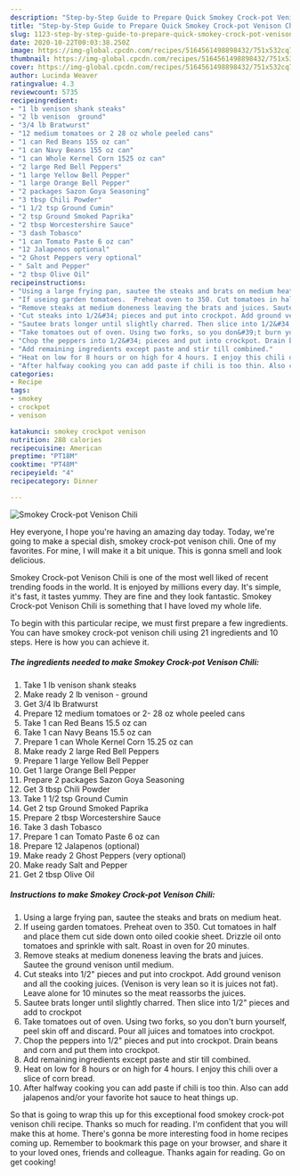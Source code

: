 ```yaml
---
description: "Step-by-Step Guide to Prepare Quick Smokey Crock-pot Venison Chili"
title: "Step-by-Step Guide to Prepare Quick Smokey Crock-pot Venison Chili"
slug: 1123-step-by-step-guide-to-prepare-quick-smokey-crock-pot-venison-chili
date: 2020-10-22T00:03:38.250Z
image: https://img-global.cpcdn.com/recipes/5164561498898432/751x532cq70/smokey-crock-pot-venison-chili-recipe-main-photo.jpg
thumbnail: https://img-global.cpcdn.com/recipes/5164561498898432/751x532cq70/smokey-crock-pot-venison-chili-recipe-main-photo.jpg
cover: https://img-global.cpcdn.com/recipes/5164561498898432/751x532cq70/smokey-crock-pot-venison-chili-recipe-main-photo.jpg
author: Lucinda Weaver
ratingvalue: 4.3
reviewcount: 5735
recipeingredient:
- "1 lb venison shank steaks"
- "2 lb venison  ground"
- "3/4 lb Bratwurst"
- "12 medium tomatoes or 2 28 oz whole peeled cans"
- "1 can Red Beans 155 oz can"
- "1 can Navy Beans 155 oz can"
- "1 can Whole Kernel Corn 1525 oz can"
- "2 large Red Bell Peppers"
- "1 large Yellow Bell Pepper"
- "1 large Orange Bell Pepper"
- "2 packages Sazon Goya Seasoning"
- "3 tbsp Chili Powder"
- "1 1/2 tsp Ground Cumin"
- "2 tsp Ground Smoked Paprika"
- "2 tbsp Worcestershire Sauce"
- "3 dash Tobasco"
- "1 can Tomato Paste 6 oz can"
- "12 Jalapenos optional"
- "2 Ghost Peppers very optional"
- " Salt and Pepper"
- "2 tbsp Olive Oil"
recipeinstructions:
- "Using a large frying pan, sautee the steaks and brats on medium heat."
- "If useing garden tomatoes.  Preheat oven to 350. Cut tomatoes in half and place them cut side down onto oiled cookie sheet. Drizzle oil onto tomatoes and sprinkle with salt. Roast in oven for 20 minutes."
- "Remove steaks at medium doneness leaving the brats and juices. Sautee the ground venison until medium."
- "Cut steaks into 1/2&#34; pieces and put into crockpot. Add ground venison and all the cooking juices. (Venison is very lean so it is juices not fat). Leave alone for 10 minutes so the meat reassorbs the juices."
- "Sautee brats longer until slightly charred. Then slice into 1/2&#34; pieces and add to crockpot"
- "Take tomatoes out of oven. Using two forks, so you don&#39;t burn yourself, peel skin off and discard. Pour all juices and tomatoes into crockpot."
- "Chop the peppers into 1/2&#34; pieces and put into crockpot. Drain beans and corn and put them into crockpot."
- "Add remaining ingredients except paste and stir till combined."
- "Heat on low for 8 hours or on high for 4 hours. I enjoy this chili over a slice of corn bread."
- "After halfway cooking you can add paste if chili is too thin. Also can add jalapenos and/or your favorite hot sauce to heat things up."
categories:
- Recipe
tags:
- smokey
- crockpot
- venison

katakunci: smokey crockpot venison 
nutrition: 288 calories
recipecuisine: American
preptime: "PT18M"
cooktime: "PT48M"
recipeyield: "4"
recipecategory: Dinner

---
```



![Smokey Crock-pot Venison Chili](https://img-global.cpcdn.com/recipes/5164561498898432/751x532cq70/smokey-crock-pot-venison-chili-recipe-main-photo.jpg)

Hey everyone, I hope you're having an amazing day today. Today, we're going to make a special dish, smokey crock-pot venison chili. One of my favorites. For mine, I will make it a bit unique. This is gonna smell and look delicious.



Smokey Crock-pot Venison Chili is one of the most well liked of recent trending foods in the world. It is enjoyed by millions every day. It's simple, it's fast, it tastes yummy. They are fine and they look fantastic. Smokey Crock-pot Venison Chili is something that I have loved my whole life.


To begin with this particular recipe, we must first prepare a few ingredients. You can have smokey crock-pot venison chili using 21 ingredients and 10 steps. Here is how you can achieve it.

<!--inarticleads1-->

##### The ingredients needed to make Smokey Crock-pot Venison Chili:

1. Take 1 lb venison shank steaks
1. Make ready 2 lb venison - ground
1. Get 3/4 lb Bratwurst
1. Prepare 12 medium tomatoes or 2- 28 oz whole peeled cans
1. Take 1 can Red Beans 15.5 oz can
1. Take 1 can Navy Beans 15.5 oz can
1. Prepare 1 can Whole Kernel Corn 15.25 oz can
1. Make ready 2 large Red Bell Peppers
1. Prepare 1 large Yellow Bell Pepper
1. Get 1 large Orange Bell Pepper
1. Prepare 2 packages Sazon Goya Seasoning
1. Get 3 tbsp Chili Powder
1. Take 1 1/2 tsp Ground Cumin
1. Get 2 tsp Ground Smoked Paprika
1. Prepare 2 tbsp Worcestershire Sauce
1. Take 3 dash Tobasco
1. Prepare 1 can Tomato Paste 6 oz can
1. Prepare 12 Jalapenos (optional)
1. Make ready 2 Ghost Peppers (very optional)
1. Make ready  Salt and Pepper
1. Get 2 tbsp Olive Oil




<!--inarticleads2-->

##### Instructions to make Smokey Crock-pot Venison Chili:

1. Using a large frying pan, sautee the steaks and brats on medium heat.
1. If useing garden tomatoes.  Preheat oven to 350. Cut tomatoes in half and place them cut side down onto oiled cookie sheet. Drizzle oil onto tomatoes and sprinkle with salt. Roast in oven for 20 minutes.
1. Remove steaks at medium doneness leaving the brats and juices. Sautee the ground venison until medium.
1. Cut steaks into 1/2&#34; pieces and put into crockpot. Add ground venison and all the cooking juices. (Venison is very lean so it is juices not fat). Leave alone for 10 minutes so the meat reassorbs the juices.
1. Sautee brats longer until slightly charred. Then slice into 1/2&#34; pieces and add to crockpot
1. Take tomatoes out of oven. Using two forks, so you don&#39;t burn yourself, peel skin off and discard. Pour all juices and tomatoes into crockpot.
1. Chop the peppers into 1/2&#34; pieces and put into crockpot. Drain beans and corn and put them into crockpot.
1. Add remaining ingredients except paste and stir till combined.
1. Heat on low for 8 hours or on high for 4 hours. I enjoy this chili over a slice of corn bread.
1. After halfway cooking you can add paste if chili is too thin. Also can add jalapenos and/or your favorite hot sauce to heat things up.




So that is going to wrap this up for this exceptional food smokey crock-pot venison chili recipe. Thanks so much for reading. I'm confident that you will make this at home. There's gonna be more interesting food in home recipes coming up. Remember to bookmark this page on your browser, and share it to your loved ones, friends and colleague. Thanks again for reading. Go on get cooking!
